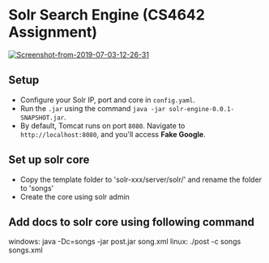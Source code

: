 # Solr Search Engine (CS4642 Assignment)

<a href="https://ibb.co/M2F8TvV"><img src="https://i.ibb.co/X2cyBQs/Screenshot-from-2019-07-03-12-26-31.png" alt="Screenshot-from-2019-07-03-12-26-31" border="0"></a>

## Setup

* Configure your Solr IP, port and core in `config.yaml`.
* Run the `.jar` using the command `java -jar solr-engine-0.0.1-SNAPSHOT.jar`.
* By default, Tomcat runs on port `8080`. Navigate to `http://localhost:8080`, and you'll access **Fake Google**.

## Set up solr core

* Copy the template folder to 'solr-xxx/server/solr/' and rename the folder to 'songs'
* Create the core using solr admin

## Add docs to solr core using following command 

windows: java -Dc=songs -jar post.jar song.xml
linux: ./post -c songs songs.xml

